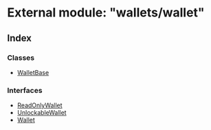 # External module: "wallets/wallet"

## Index

### Classes

* [WalletBase](../classes/_wallets_wallet_.walletbase.md)

### Interfaces

* [ReadOnlyWallet](../interfaces/_wallets_wallet_.readonlywallet.md)
* [UnlockableWallet](../interfaces/_wallets_wallet_.unlockablewallet.md)
* [Wallet](../interfaces/_wallets_wallet_.wallet.md)
